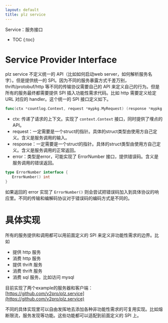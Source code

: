 ```yaml
---
layout: default
title: plz service
---
```


Service：服务接口

* TOC
{:toc}

# Service Provider Interface

plz service 不定义统一的 API（比如如何启动web server，如何解析服务名字）。但是提供统一的 SPI。因为不同的服务暴露方式千差万别，thrift/protobuf/http 等不同的传输协议需要自己的 API 来定义自己的行为。但是所有的服务最终都需要提供 SPI 插入功能性需求代码。比如 http 需要定义给定 URL 对应的 handler。这个统一的 SPI 接口定义如下。

```go
func(ctx *countlog.Context, request *mypkg.MyRequest) (response *mypkg.MyResponse, err error)
```

* ctx: 传递了请求的上下文。实现了 `context.Context` 接口，同时提供了埋点的 API。
* request：一定需要是一个struct的指针。具体的struct类型由使用方自己定义。含义是服务调用的输入。
* response：一定需要是一个struct的指针。具体的struct类型由使用方自己定义。含义是服务调用的正常返回。
* error：类型是error，可能实现了 ErrorNumber 接口，提供错误码。含义是服务调用的错误返回。

```go
type ErrorNumber interface {
   ErrorNumber() int
}
```

如果返回的 error 实现了 `ErrorNumber()` 则会尝试把错误码加入到具体协议的响应里。不同的传输和编解码协议对于错误码的编码方式是不同的。

# 具体实现

所有的服务提供和调用都可以用前面定义的 SPI 来定义非功能性需求的边界。比如

* 提供 http 服务
* 消费 http 服务
* 提供 thrift 服务
* 消费 thrift 服务
* 消费 sql 服务，比如访问 mysql

目前实现了两个example的服务器和客户端：[https://github.com/v2pro/plz.service](https://github.com/v2pro/plz.service)

不同的具体实现里可以自由发挥地去添加各种非功能性需求的可复用实现。比如熔断限流，服务发现等功能。这些功能都可以适配到前面定义的 SPI 上。
